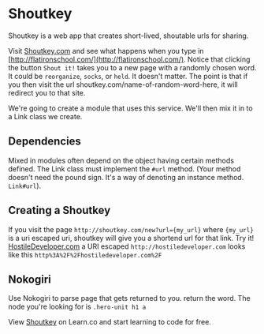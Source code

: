 

# Shoutkey
Shoutkey is a web app that creates short-lived, shoutable urls for sharing. 

Visit [Shoutkey.com](http://shoutkey.com/) and see what happens when you type in [http://flatironschool.com/](http://flatironschool.com/). Notice that clicking the button `Shout it!` takes you to a new page with a randomly chosen word. It could be `reorganize`, `socks`, or `held`. It doesn't matter. The point is that if you then visit the url shoutkey.com/name-of-random-word-here, it will redirect you to that site.

We're going to create a module that uses this service. We'll then mix it in to a Link class we create.

## Dependencies
Mixed in modules often depend on the object having certain methods defined. The Link class must implement the `#url` method. (Your method doesn't need the pound sign. It's a way of denoting an instance method. `Link#url`).

## Creating a Shoutkey
If you visit the page `http://shoutkey.com/new?url={my_url}` where `{my_url}` is a uri escaped uri, shoutkey will give you a shortend url for that link. Try it!
[HostileDeveloper.com](http://shoutkey.com/new?url=http%3A%2F%2Fhostiledeveloper.com%2F)
a URI escaped `http://hostiledeveloper.com` looks like this `http%3A%2F%2Fhostiledeveloper.com%2F`


## Nokogiri

Use Nokogiri to parse page that gets returned to you. return the word. The node you're looking for is `.hero-unit h1 a`

<p data-visibility='hidden'>View <a href='https://learn.co/lessons/shoutkey' title='Shoutkey'>Shoutkey</a> on Learn.co and start learning to code for free.</p>
